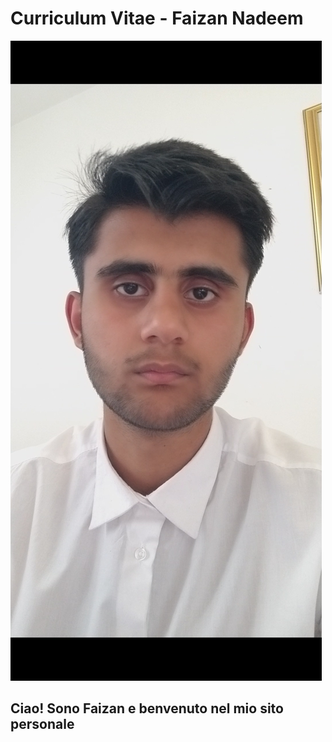 # Curriculum Vitae - Faizan Nadeem

![Faizan's Photo](https://github.com/faizan-nd/faizan-nd.github.io/blob/main/foto_CV.jpg)

## Ciao! Sono Faizan e benvenuto nel mio sito personale

